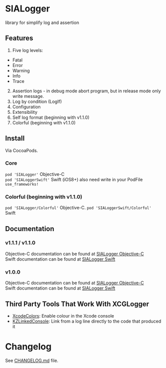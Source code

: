 # SIALogger
library for simplify log and assertion

## Features

1. Five log levels:
  * Fatal
  * Error
  * Warning
  * Info
  * Trace
2. Assertion logs - in debug mode abort program, but in release mode only write message.
3. Log by condition (LogIf)
4. Configuration
5. Extensibility
6. Self log format (beginning with v1.1.0)
7. Colorful (beginning with v1.1.0)

## Install
Via CocoaPods.

### Core
`pod 'SIALogger'` Objective-C  
`pod 'SIALoggerSwift'` Swift (iOS8+) also need write in your PodFile `use_frameworks!`

### Colorful (beginning with v1.1.0)
`pod 'SIALogger/Colorful'` Objective-C.
`pod 'SIALoggerSwift/Colorful'` Swift

## Documentation
### v1.1.1 / v1.1.0
Objective-C documentation can be found at [SIALogger Objective-C](https://github.com/ivlevAstef/SIALogger/wiki/SIALogger-Objective-C_v110)  
Swift documentation can be found at [SIALogger Swift](https://github.com/ivlevAstef/SIALogger/wiki/SIALogger-Swift_v110)

### v1.0.0
Objective-C documentation can be found at [SIALogger Objective-C](https://github.com/ivlevAstef/SIALogger/wiki/SIALogger-Objective-C)  
Swift documentation can be found at [SIALogger Swift](https://github.com/ivlevAstef/SIALogger/wiki/SIALogger-Swift)

## Third Party Tools That Work With XCGLogger
* [XcodeColors](https://github.com/robbiehanson/XcodeColors): Enable colour in the Xcode console 
* [KZLinkedConsole](https://github.com/krzysztofzablocki/KZLinkedConsole): Link from a log line directly to the code that produced it 

# Changelog
See [CHANGELOG.md](https://github.com/ivlevAstef/SIALogger/blob/master/CHANGELOG.md) file.
